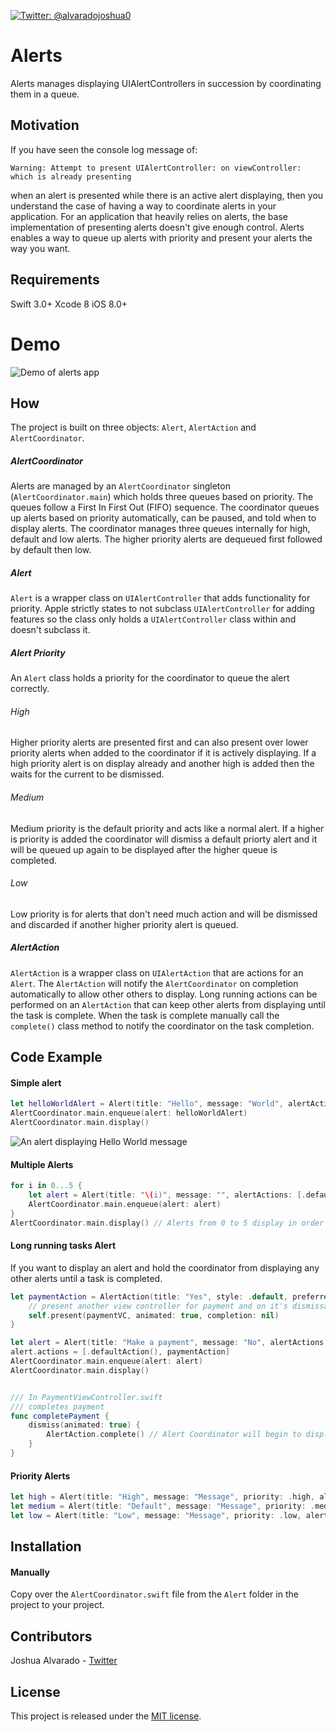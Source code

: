 [![Twitter: @alvaradojoshua0](https://img.shields.io/badge/contact-@alvaradojoshua0-blue.svg?style=flat)](https://twitter.com/alvaradojoshua0)

# Alerts
Alerts manages displaying UIAlertControllers in succession by coordinating them in a queue.

## Motivation
If you have seen the console log message of:

`Warning: Attempt to present UIAlertController: on viewController: which is already presenting` 

when an alert is presented while there is an active alert displaying, then you understand the case of having a way to coordinate alerts in your application. For an application that heavily relies on alerts, the base implementation of presenting alerts doesn't give enough control. Alerts enables a way to queue up alerts with priority and present your alerts the way you want.

## Requirements
Swift 3.0+
Xcode 8
iOS 8.0+

# Demo 
![Demo of alerts app](https://github.com/lostatseajoshua/Alerts/blob/master/public/alerts.gif)
## How
The project is built on three objects: `Alert`, `AlertAction` and `AlertCoordinator`.

##### AlertCoordinator
Alerts are managed by an `AlertCoordinator` singleton (`AlertCoordinator.main`) which holds three queues based on priority. The queues follow a First In First Out (FIFO) sequence. The coordinator queues up alerts based on priority automatically, can be paused, and told when to display alerts. The coordinator manages three queues internally for high, default and low alerts. The higher priority alerts are dequeued first followed by default then low.

##### Alert
`Alert` is a wrapper class on `UIAlertController` that adds functionality for priority. Apple strictly states to not subclass `UIAlertController` for adding features so the class only holds a `UIAlertController` class within and doesn't subclass it.

##### Alert Priority
An `Alert` class holds a priority for the coordinator to queue the alert correctly. 
###### High
Higher priority alerts are presented first and can also present over lower priority alerts when added to the coordinator if it is actively displaying. If a high priority alert is on display already and another high is added then the waits for the current to be dismissed. 
###### Medium
Medium priority is the default priority and acts like a normal alert. If a higher is priority is added the coordinator will dismiss a default priorty alert and it will be queued up again to be displayed after the higher queue is completed. 
###### Low
Low priority is for alerts that don't need much action and will be dismissed and discarded if another higher priority alert is queued. 

##### AlertAction
`AlertAction` is a wrapper class on `UIAlertAction` that are actions for an `Alert`. The `AlertAction` will notify the `AlertCoordinator` on completion automatically to allow other others to display. Long running actions can be performed on an `AlertAction` that can keep other alerts from displaying until the task is complete. When the task is complete manually call the `complete()` class method to notify the coordinator on the task completion.

## Code Example

#### Simple alert
```swift
let helloWorldAlert = Alert(title: "Hello", message: "World", alertActions: [.defaultAction()]) // .defaultAction() creates a default confirmation AlertAction with a title of Okay
AlertCoordinator.main.enqueue(alert: helloWorldAlert)
AlertCoordinator.main.display()
```
![An alert displaying Hello World message](https://github.com/lostatseajoshua/Alerts/blob/master/public/helloWorldAlert.png)

#### Multiple Alerts

```swift
for i in 0...5 {
    let alert = Alert(title: "\(i)", message: "", alertActions: [.defaultAction()])    
    AlertCoordinator.main.enqueue(alert: alert)
}
AlertCoordinator.main.display() // Alerts from 0 to 5 display in order
```

#### Long running tasks Alert
If you want to display an alert and hold the coordinator from displaying any other alerts until a task is completed.
```swift
let paymentAction = AlertAction(title: "Yes", style: .default, preferred: true, completeOnDismiss: false) { alert in
    // present another view controller for payment and on it's dismissal call AlertAction.complete()
    self.present(paymentVC, animated: true, completion: nil)
}

let alert = Alert(title: "Make a payment", message: "No", alertActions: [.defaultAction()])
alert.actions = [.defaultAction(), paymentAction]
AlertCoordinator.main.enqueue(alert: alert)
AlertCoordinator.main.display()


/// In PaymentViewController.swift
/// completes payment
func completePayment {
    dismiss(animated: true) {
        AlertAction.complete() // Alert Coordinator will begin to display any pending alerts in queue
    }
}
```

#### Priority Alerts
```swift
let high = Alert(title: "High", message: "Message", priority: .high, alertActions: nil)
let medium = Alert(title: "Default", message: "Message", priority: .medium, alertActions: nil)
let low = Alert(title: "Low", message: "Message", priority: .low, alertActions: nil)
```

## Installation

#### Manually
Copy over the `AlertCoordinator.swift` file from the `Alert` folder in the project to your project.

## Contributors
Joshua Alvarado - [Twitter](https://www.twitter.com/alvaradojoshua0)

## License
This project is released under the [MIT license](https://github.com/lostatseajoshua/Alerts/blob/master/LICENSE).
